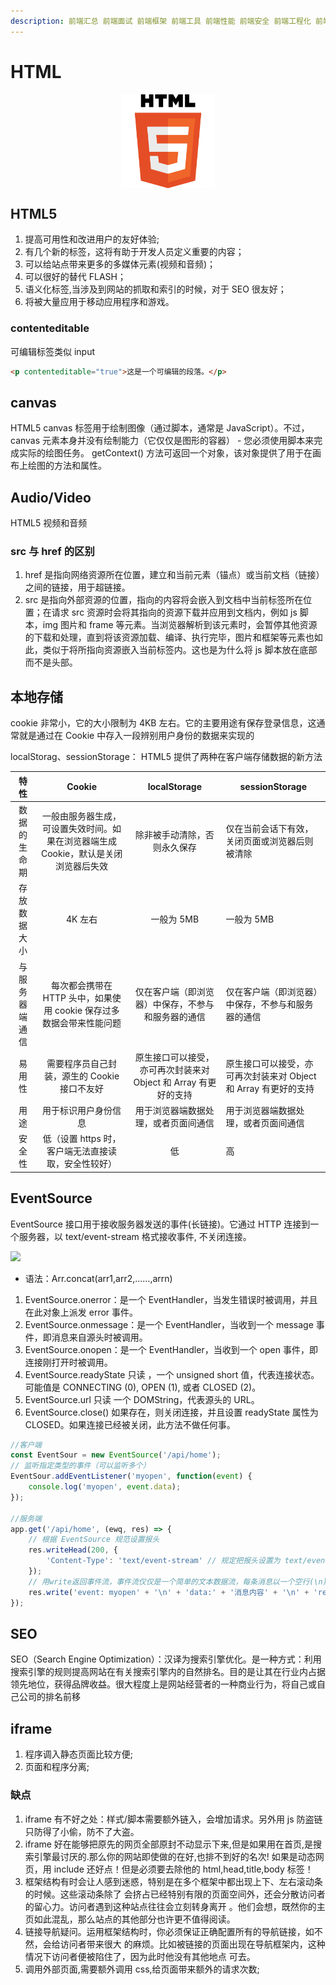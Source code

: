 ```yaml
---
description: 前端汇总 前端面试 前端框架 前端工具 前端性能 前端安全 前端工程化 前端架构 前端设计模式 前端数据结构与算法 前端编程语言 前端编程范式 前端编程思想 前端编程规范 前端编程风格 前端编程习惯 前端编程技巧 前端编程经验 前端编程实践
---
```


# HTML

<div align="center">

  <img src="./web/img/html.jpeg" width="150" alt="logo" align="center">
</div>

## HTML5

1.  提高可用性和改进用户的友好体验;
2.  有几个新的标签，这将有助于开发人员定义重要的内容；
3.  可以给站点带来更多的多媒体元素(视频和音频)；
4.  可以很好的替代 FLASH；
5.  语义化标签,当涉及到网站的抓取和索引的时候，对于 SEO 很友好；
6.  将被大量应用于移动应用程序和游戏。

### contenteditable

可编辑标签类似 input

```html
<p contenteditable="true">这是一个可编辑的段落。</p>
```

## canvas

HTML5 canvas 标签用于绘制图像（通过脚本，通常是 JavaScript）。不过，canvas 元素本身并没有绘制能力（它仅仅是图形的容器） - 您必须使用脚本来完成实际的绘图任务。
getContext() 方法可返回一个对象，该对象提供了用于在画布上绘图的方法和属性。

## Audio/Video

HTML5 视频和音频

### src 与 href 的区别

1.  href 是指向网络资源所在位置，建立和当前元素（锚点）或当前文档（链接）之间的链接，用于超链接。
2.  src 是指向外部资源的位置，指向的内容将会嵌入到文档中当前标签所在位置；在请求 src 资源时会将其指向的资源下载并应用到文档内，例如 js 脚本，img 图片和 frame 等元素。当浏览器解析到该元素时，会暂停其他资源的下载和处理，直到将该资源加载、编译、执行完毕，图片和框架等元素也如此，类似于将所指向资源嵌入当前标签内。这也是为什么将 js 脚本放在底部而不是头部。

## 本地存储

cookie 非常小，它的大小限制为 4KB 左右。它的主要用途有保存登录信息，这通常就是通过在 Cookie 中存入一段辨别用户身份的数据来实现的

localStorag、sessionStorage： HTML5 提供了两种在客户端存储数据的新方法

|      特性      |                                       Cookie                                        |                          localStorage                           | sessionStorage                                                  |
| :------------: | :---------------------------------------------------------------------------------: | :-------------------------------------------------------------: | --------------------------------------------------------------- |
|  数据的生命期  | 一般由服务器生成，可设置失效时间。如果在浏览器端生成 Cookie，默认是关闭浏览器后失效 |                  除非被手动清除，否则永久保存                   | 仅在当前会话下有效，关闭页面或浏览器后则被清除                  |
|  存放数据大小  |                                       4K 左右                                       |                           一般为 5MB                            | 一般为 5MB                                                      |
| 与服务器端通信 |        每次都会携带在 HTTP 头中，如果使用 cookie 保存过多数据会带来性能问题         |       仅在客户端（即浏览器）中保存，不参与和服务器的通信        | 仅在客户端（即浏览器）中保存，不参与和服务器的通信              |
|     易用性     |                    需要程序员自己封装，源生的 Cookie 接口不友好                     | 原生接口可以接受，亦可再次封装来对 Object 和 Array 有更好的支持 | 原生接口可以接受，亦可再次封装来对 Object 和 Array 有更好的支持 |
|      用途      |                                用于标识用户身份信息                                 |              用于浏览器端数据处理，或者页面间通信               | 用于浏览器端数据处理，或者页面间通信                            |
|     安全性     |                 低（设置 https 时，客户端无法直接读取，安全性较好）                 |                               低                                | 高                                                              |

## EventSource

EventSource 接口用于接收服务器发送的事件(长链接)。它通过 HTTP 连接到一个服务器，以 text/event-stream 格式接收事件, 不关闭连接。

![](./img/eventsource.png)

-   语法：Arr.concat(arr1,arr2,……,arrn)

1.  EventSource.onerror：是一个 EventHandler，当发生错误时被调用，并且在此对象上派发 error 事件。
1.  EventSource.onmessage：是一个 EventHandler，当收到一个 message 事件，即消息来自源头时被调用。
1.  EventSource.onopen：是一个 EventHandler，当收到一个 open 事件，即连接刚打开时被调用。
1.  EventSource.readyState 只读 ，一个 unsigned short 值，代表连接状态。可能值是 CONNECTING (0), OPEN (1), 或者 CLOSED (2)。
1.  EventSource.url 只读 一个 DOMString，代表源头的 URL。
1.  EventSource.close() 如果存在，则关闭连接，并且设置 readyState 属性为 CLOSED。如果连接已经被关闭，此方法不做任何事。

```javascript
//客户端
const EventSour = new EventSource('/api/home');
// 监听指定类型的事件（可以监听多个）
EventSour.addEventListener('myopen', function(event) {
    console.log('myopen', event.data);
});

//服务端
app.get('/api/home', (ewq, res) => {
    // 根据 EventSource 规范设置报头
    res.writeHead(200, {
        'Content-Type': 'text/event-stream' // 规定把报头设置为 text/event-stream
    });
    // 用write返回事件流，事件流仅仅是一个简单的文本数据流，每条消息以一个空行(\n)作为分割。
    res.write('event: myopen' + '\n' + 'data:' + '消息内容' + '\n' + 'retry:' + '2000' + '\n\n');
});
```

## SEO

SEO（Search Engine Optimization）：汉译为搜索引擎优化。是一种方式：利用搜索引擎的规则提高网站在有关搜索引擎内的自然排名。目的是让其在行业内占据领先地位，获得品牌收益。很大程度上是网站经营者的一种商业行为，将自己或自己公司的排名前移

## iframe

1.  程序调入静态页面比较方便;
2.  页面和程序分离;

### 缺点

1.  iframe 有不好之处：样式/脚本需要额外链入，会增加请求。另外用 js 防盗链只防得了小偷，防不了大盗。
2.  iframe 好在能够把原先的网页全部原封不动显示下来,但是如果用在首页,是搜索引擎最讨厌的.那么你的网站即使做的在好,也排不到好的名次! 如果是动态网页，用 include 还好点！但是必须要去除他的 html,head,title,body 标签！
3.  框架结构有时会让人感到迷惑，特别是在多个框架中都出现上下、左右滚动条的时候。这些滚动条除了
    会挤占已经特别有限的页面空间外，还会分散访问者的留心力。访问者遇到这种站点往往会立刻转身离开
    。他们会想，既然你的主页如此混乱，那么站点的其他部分也许更不值得阅读。
4.  链接导航疑问。运用框架结构时，你必须保证正确配置所有的导航链接，如不然，会给访问者带来很大
    的麻烦。比如被链接的页面出现在导航框架内，这种情况下访问者便被陷住了，因为此时他没有其他地点
    可去。
5.  调用外部页面,需要额外调用 css,给页面带来额外的请求次数;
